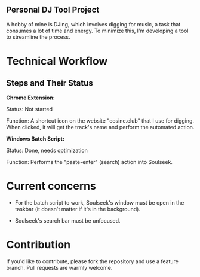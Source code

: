 ## Personal DJ Tool Project
A hobby of mine is DJing, which involves digging for music, a task that consumes a lot of time and energy. To minimize this, I'm developing a tool to streamline the process.

# Technical Workflow
## Steps and Their Status
**Chrome Extension:**

Status: Not started

Function: A shortcut icon on the website "cosine.club" that I use for digging. When clicked, it will get the track's name and perform the automated action.

**Windows Batch Script:**

Status: Done, needs optimization

Function:
Performs the "paste-enter" (search) action into Soulseek.

# Current concerns
- For the batch script to work, Soulseek's window must be open in the taskbar (it doesn't matter if it's in the background).

- Soulseek's search bar must be unfocused.

# Contribution
If you'd like to contribute, please fork the repository and use a feature branch. Pull requests are warmly welcome.
